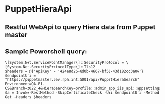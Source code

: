 # PuppetHieraApi

## Restful WebApi to query Hiera data from Puppet master

## Sample Powershell query:

    \[System.Net.ServicePointManager\]::SecurityProtocol = \[System.Net.SecurityProtocolType\]::Tls12
    $headers = @{'ApiKey' = '424e8d26-8d0b-4667-bf51-43d182cc3a06'}
    $endpointUri = "https://puppetmaster.dev.rph.int:5001/api/PuppetHieraSearch?Environment=QA-P1-CS&Branch=2022_4&HieraSearchKey=profile::admin_app_iis_api::appsettings"
    $a = Invoke-RestMethod -SkipCertificateCheck -Uri $endpointUri -Method Get -Headers $headers
